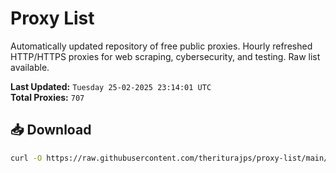 # Proxy List

Automatically updated repository of free public proxies. Hourly refreshed HTTP/HTTPS proxies for web scraping, cybersecurity, and testing. Raw list available.

**Last Updated:** `Tuesday 25-02-2025 23:14:01 UTC`  
**Total Proxies:** `707`

## 📥 Download
```bash
curl -O https://raw.githubusercontent.com/theriturajps/proxy-list/main/proxies.txt

